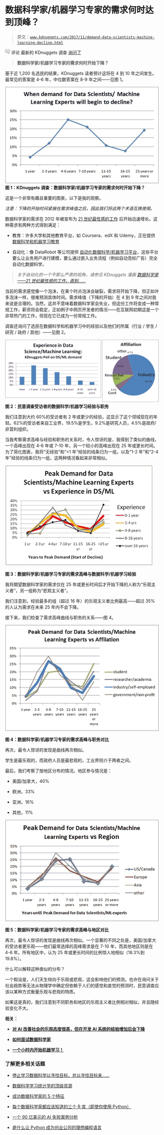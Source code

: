 # 数据科学家/机器学习专家的需求何时达到顶峰？

> 原文：[`www.kdnuggets.com/2017/11/demand-data-scientists-machine-learning-decline.html`](https://www.kdnuggets.com/2017/11/demand-data-scientists-machine-learning-decline.html)

![c](img/3d9c022da2d331bb56691a9617b91b90.png) 评论 最新的 KDnuggets 调查 [询问了](https://www.kdnuggets.com/2017/10/new-poll-demand-data-scientists-machine-learning-decline.html)

> **数据科学家/机器学习专家的需求何时开始下降？**

基于近 1,200 名选民的结果，KDnuggets 读者预计这将在 4 到 10 年之间发生。最常见的答案是 4-6 年，中位数答案在 8-9 年之间——见图 1。

![调查：数据科学机器学习的需求将何时开始下降](img/366fc7a8f2358e217e9f7811275e7992.png) **图 1：KDnuggets 调查：数据科学家/机器学习专家的需求何时开始下降？**

这是一个非常有趣且重要的图表，以下是我的观察。

*注意：下降的开始时间紧接在需求峰值之后，因此我们将这两个术语互换使用。*

数据科学家的需求在 2012 年被宣布为 [21 世纪最性感的工作](https://hbr.org/2012/10/data-scientist-the-sexiest-job-of-the-21st-century) 后开始迅速增长。这种需求有两种方式得到满足：

+   教育：许多大学和其他教育平台，如 Coursera、edX 和 Udemy，正在提供 [数据科学和机器学习教育](https://www.kdnuggets.com/education/index.html)

+   自动化：像 DataRobot 等公司提供 [自动化数据科学/机器学习平台](https://www.kdnuggets.com/software/automated-data-science.html)，这些平台要么让业务用户进行建模，要么通过嵌入业务流程（例如自动竞标广告）完全自动化数据科学。

> *关于自动化的一个不那么严肃的视角，请参见 KDnuggets 漫画 [数据科学家——21 世纪最性感的工作，直到……](https://www.kdnuggets.com/2016/08/cartoon-data-scientist-sexiest-job-21st-century.html)*

当前的需求感觉像一个泡沫，在某个时点泡沫会破裂，需求将开始下降，但正如许多泡沫一样，很难预测具体时间。需求峰值（下降的开始）在 4 到 9 年之间对我来说是合理的。当然，这并不意味着数据科学家会失业，但这份工作将变成一种常规工作，薪资将会稳定，正如例子中网页开发者的情况——在互联网初期这是一个非常热门的工作，但现在它已成为一份常规工作。

调查还询问了选民在数据科学和机器学习中的经验以及他们的所属（行业 / 学生 / 研究 / 政府 / 其他）——见图 2。

![Experience in Data Science/Machine Learning and Affiliation](img/2f98d0611cd17a06fba4d75850029b01.png) **图 2：民意调查受访者的数据科学/机器学习经验与职务**

我们注意到大约 60%的受访者有 2 年或更少的经验，这显示了这个领域现在的年轻。62%的受访者来自工业界，19.5%是学生，9.2%是研究人员，4.5%是政府/非营利组织。

当我考察需求高峰与经验和职务的关系时，令人惊讶的是，我得到了类似的曲线，一个高峰出现在 4-6 年或 7-10 年，另一个较小的高峰出现在 25 年或更长时间。为了简化图表，我将“无经验”和“<1 年”经验的线条归为一组，以及“1-2 年”和“2-4 年”经验的线条归为一组，这两种情况看起来非常相似。

![Poll Demand Data Science Ml Vs Experience 484](img/1d3f463db3ab9a27c672c1be28a03330.png)

**图 3：数据科学家/机器学习专家的需求高峰与数据科学/机器学习经验**

我将期望数据科学家的需求仅在 25 年或更长时间后才开始下降的人称为“乐观主义者”，另一组称为“悲观主义者”。

我们注意到，经验最多的组（超过 16 年）的乐观主义者比例最高——超过 35%的人认为需求在未来 25 年内不会下降。

接下来，我们检查了需求高峰曲线与职务的关系——图 4。

![Poll Demand Data Science Ml Vs Affiliation 525](img/3a075e1031dc6f2fc50af48254fdcad7.png)

**图 4：数据科学家/机器学习专家的需求高峰与职务对比**

再次，最令人惊讶的发现是曲线再次相似。

学生是最乐观的，而政府人员是最悲观的，工业界则介于两者之间。

最后，我们考察了按地区分布的情况。地区参与情况是：

+   美国/加拿大，40%

+   欧洲，33%

+   亚洲，16%

+   其他，11%

![Poll Demand Data Science/ML vs region](img/48c2d7a05e31c4753694a804a9aa6907.png)

**图 5：数据科学家/机器学习专家的需求高峰与地区对比**

再次，最令人惊讶的发现是曲线再次相似。一个显著的不同之处是，美国/加拿大的受访者更乐观——他们最常选择的高峰需求是在 7-10 年，而其他地区则是在 4-6 年。所有地区中，认为 25 年或更长时间的比例惊人地相似（18.3%到 19.8%）。

什么可以解释这种类似的分布？

一个假设是，人们天生倾向于乐观或悲观，这会影响他们的预测。也许在询问关于社会趋势等无法从物理学中确定但依赖于人们的感觉和直觉的预测时，民意调查应该以某种方式衡量乐观与悲观的特质。

如果这是真的，我们注意到不同职务和地区的乐观主义者比例相对相似，并且随经验变化不大。

**相关：**

+   [**对 AI 改善社会的乐观态度很高，但在开发 AI 系统的经验增加后会下降**](https://www.kdnuggets.com/2017/07/optimism-ai-impact-experience.html)

+   [**如何面试数据科学家**](https://www.kdnuggets.com/2017/11/how-job-interview-data-scientist.html)

+   [**一个小时内开始机器学习！**](https://www.kdnuggets.com/2017/11/getting-started-machine-learning-one-hour.html)

### 了解更多相关话题

+   [停止学习数据科学以寻找目标，并以寻找目标来……](https://www.kdnuggets.com/2021/12/stop-learning-data-science-find-purpose.html)

+   [数据科学学习统计学的顶级资源](https://www.kdnuggets.com/2021/12/springboard-top-resources-learn-data-science-statistics.html)

+   [成功数据科学家的 5 个特征](https://www.kdnuggets.com/2021/12/5-characteristics-successful-data-scientist.html)

+   [每个数据科学家都应该知道的三个 R 库（即使你使用 Python）](https://www.kdnuggets.com/2021/12/three-r-libraries-every-data-scientist-know-even-python.html)

+   [一个 90 亿美元的 AI 失败案例分析](https://www.kdnuggets.com/2021/12/9b-ai-failure-examined.html)

+   [是什么让 Python 成为创业公司的理想编程语言](https://www.kdnuggets.com/2021/12/makes-python-ideal-programming-language-startups.html)
